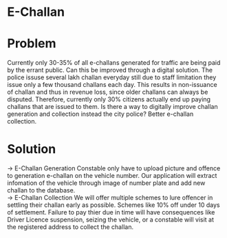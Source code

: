 # E-Challan

# Problem
Currently only 30-35% of all e-challans generated for traffic are being paid by the errant public. Can this be improved through a digital solution. The police issuse several lakh challan everyday still due to staff limitation they issue only a few thousand challans each day. This results in non-issuance of challan and thus in revenue loss, since older challans can always be disputed. Therefore, currently only 30% citizens actually end up paying challans that are issued to them. Is there a way to digitally improve challan generation and collection instead the city police? Better e-challan collection.

# Solution

-> E-Challan Generation
Constable only have to upload picture and offence to generation e-challan on the vehicle number.
Our application will extract infomation of the vehicle through image of number plate and add new challan to the database.
<br>
-> E-Challan Collection
We will offer multiple schemes to lure offencer in settling their challan early as possible.
Schemes like 10% off under 10 days of settlement.
Failure to pay thier due in time will have consequences like Driver Licence suspension, seizing the vehicle, or a constable will visit at the registered address to collect the challan.
